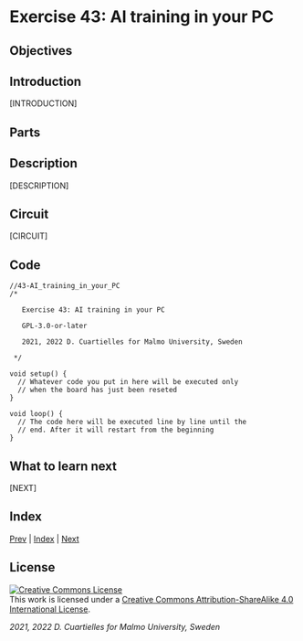 # Exercise 43: AI training in your PC

## Objectives



## Introduction

[INTRODUCTION]

## Parts







## Description

[DESCRIPTION]

## Circuit

[CIRCUIT]

## Code

```c_cpp
//43-AI_training_in_your_PC
/*

   Exercise 43: AI training in your PC

   GPL-3.0-or-later

   2021, 2022 D. Cuartielles for Malmo University, Sweden

 */

void setup() {
  // Whatever code you put in here will be executed only 
  // when the board has just been reseted
}

void loop() {
  // The code here will be executed line by line until the 
  // end. After it will restart from the beginning
}
```

## What to learn next

[NEXT]

## Index

[Prev](../42-AI_training_with_Jupyter_IMU/42-AI_training_with_Jupyter_IMU.md) |  [Index](../course_index.md) |  [Next](../44-AI_training_on_board/44-AI_training_on_board.md)

## License

<a rel="license" href="http://creativecommons.org/licenses/by-sa/4.0/"><img alt="Creative Commons License" style="border-width:0" src="https://i.creativecommons.org/l/by-sa/4.0/80x15.png" /></a><br />This work is licensed under a <a rel="license" href="http://creativecommons.org/licenses/by-sa/4.0/">Creative Commons Attribution-ShareAlike 4.0 International License</a>.

*2021, 2022 D. Cuartielles for Malmo University, Sweden*
